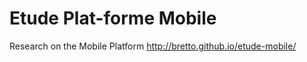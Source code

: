 Etude Plat-forme Mobile
=======================

Research on the Mobile Platform
http://bretto.github.io/etude-mobile/
